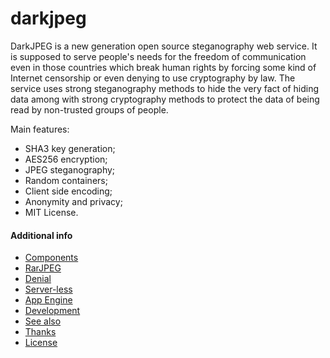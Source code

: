 darkjpeg
========

DarkJPEG is a new generation open source steganography web service. It is supposed to serve people's needs for the freedom of communication even in those countries which break human rights by forcing some kind of Internet censorship or even denying to use cryptography by law. The service uses strong steganography methods to hide the very fact of hiding data among with strong cryptography methods to protect the data of being read by non-trusted groups of people.

Main features:
- SHA3 key generation;
- AES256 encryption;
- JPEG steganography;
- Random containers;
- Client side encoding;
- Anonymity and privacy;
- MIT License.

#### Additional info

- [Components](https://github.com/yndi/darkjpeg/blob/master/NOTES.md#components)
- [RarJPEG](https://github.com/yndi/darkjpeg/blob/master/NOTES.md#rarjpeg-support)
- [Denial](https://github.com/yndi/darkjpeg/blob/master/NOTES.md#deniable-encryption)
- [Server-less](https://github.com/yndi/darkjpeg/blob/master/NOTES.md#server-less)
- [App Engine](https://github.com/yndi/darkjpeg/blob/master/NOTES.md#app-engine-support)
- [Development](https://github.com/yndi/darkjpeg/blob/master/NOTES.md#developers-guide)
- [See also](https://github.com/yndi/darkjpeg/blob/master/NOTES.md#see-also)
- [Thanks](https://github.com/yndi/darkjpeg/blob/master/NOTES.md#thanks-to)
- [License](https://github.com/yndi/darkjpeg/blob/master/NOTES.md#license)
